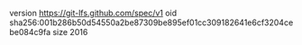 version https://git-lfs.github.com/spec/v1
oid sha256:001b286b50d54550a2be87309be895ef01cc309182641e6cf3204cebe084c9fa
size 2016
